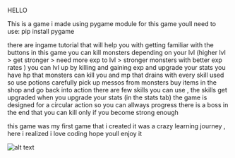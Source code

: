 HELLO
<!-- how to use -->
This is a game i made using pygame module
for this game youll need to use: pip install pygame

<!-- about -->
there are ingame tutorial that will help you with getting familiar with the buttons
in this game you can kill monsters depending on your lvl (higher lvl > get stronger > need more exp to lvl > stronger monsters with better exp rates )
you can lvl up by killing and gaining exp and upgrade your stats
you have hp that monsters can kill you and mp that drains with every skill used so use potions carefully
pick up messos from monsters buy items in the shop and go back into action
there are few skills you can use , the skills get upgraded when you upgrade your stats (in the stats tab)
the game is designed for a circular action so you can allways progress
there is a boss in the end that you can kill only if you become strong enough 

<!-- personal -->
this game was my first game that i created it was a crazy learning journey , here i realized i love coding
hope youll enjoy it

![alt text](https://github.com/ShonZimkov/Pygame-ShonStory/blob/main/Japan.jpg?raw=true)

